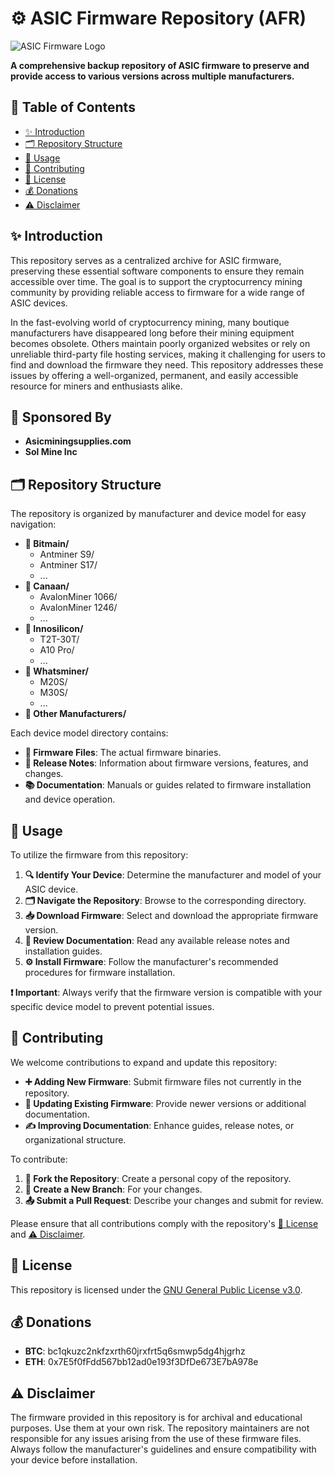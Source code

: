 # ⚙️ ASIC Firmware Repository (AFR)

![ASIC Firmware Logo](https://solmine-shopify-media.s3.amazonaws.com/afr.png "ASIC Firmware Repository Logo")

**A comprehensive backup repository of ASIC firmware to preserve and provide access to various versions across multiple manufacturers.**

## 📑 Table of Contents

- [✨ Introduction](#-introduction)
- [🗂️ Repository Structure](#️-repository-structure)
- [🔧 Usage](#-usage)
- [🤝 Contributing](#-contributing)
- [📜 License](#-license)
- [💰 Donations](#-donations)
- [⚠️ Disclaimer](#️-disclaimer)

## ✨ Introduction

This repository serves as a centralized archive for ASIC firmware, preserving these essential software components to ensure they remain accessible over time. The goal is to support the cryptocurrency mining community by providing reliable access to firmware for a wide range of ASIC devices.

In the fast-evolving world of cryptocurrency mining, many boutique manufacturers have disappeared long before their mining equipment becomes obsolete. Others maintain poorly organized websites or rely on unreliable third-party file hosting services, making it challenging for users to find and download the firmware they need. This repository addresses these issues by offering a well-organized, permanent, and easily accessible resource for miners and enthusiasts alike.

## 🤝 Sponsored By
- **Asicminingsupplies.com**
- **Sol Mine Inc**

## 🗂️ Repository Structure

The repository is organized by manufacturer and device model for easy navigation:

- **📁 Bitmain/**
  - Antminer S9/
  - Antminer S17/
  - ...
- **📁 Canaan/**
  - AvalonMiner 1066/
  - AvalonMiner 1246/
  - ...
- **📁 Innosilicon/**
  - T2T-30T/
  - A10 Pro/
  - ...
- **📁 Whatsminer/**
  - M20S/
  - M30S/
  - ...
- **📁 Other Manufacturers/**

Each device model directory contains:

- **📝 Firmware Files**: The actual firmware binaries.
- **📄 Release Notes**: Information about firmware versions, features, and changes.
- **📚 Documentation**: Manuals or guides related to firmware installation and device operation.

## 🔧 Usage

To utilize the firmware from this repository:

1. **🔍 Identify Your Device**: Determine the manufacturer and model of your ASIC device.
2. **🗂️ Navigate the Repository**: Browse to the corresponding directory.
3. **📥 Download Firmware**: Select and download the appropriate firmware version.
4. **📖 Review Documentation**: Read any available release notes and installation guides.
5. **⚙️ Install Firmware**: Follow the manufacturer's recommended procedures for firmware installation.

**❗ Important**: Always verify that the firmware version is compatible with your specific device model to prevent potential issues.

## 🤝 Contributing

We welcome contributions to expand and update this repository:

- **➕ Adding New Firmware**: Submit firmware files not currently in the repository.
- **🔄 Updating Existing Firmware**: Provide newer versions or additional documentation.
- **✍️ Improving Documentation**: Enhance guides, release notes, or organizational structure.

To contribute:

1. **🔗 Fork the Repository**: Create a personal copy of the repository.
2. **🌱 Create a New Branch**: For your changes.
3. **📤 Submit a Pull Request**: Describe your changes and submit for review.

Please ensure that all contributions comply with the repository's [📜 License](#-license) and [⚠️ Disclaimer](#️-disclaimer).

## 📜 License

This repository is licensed under the [GNU General Public License v3.0](LICENSE).

## 💰 Donations

- **BTC**: bc1qkuzc2nkfzxrth60jrxfrt5q6smwp5dg4hjgrhz 
- **ETH**: 0x7E5f0fFdd567bb12ad0e193f3DfDe673E7bA978e

## ⚠️ Disclaimer

The firmware provided in this repository is for archival and educational purposes. Use them at your own risk. The repository maintainers are not responsible for any issues arising from the use of these firmware files. Always follow the manufacturer's guidelines and ensure compatibility with your device before installation.
